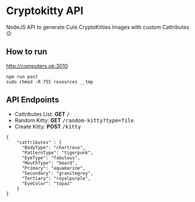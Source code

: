 # Cryptokitty API
NodeJS API to generate Cute CryptoKitties Images with custom Cattributes 😉

How to run
-----------
<a href="http://computers.pk:3010">http://computers.pk:3010</a>

```shell
npm run post
sudo chmod -R 755 resources __tmp
```
API Endpoints
-----------
- Cattributes List:     <b>GET</b> <tt>/</tt>
- Random Kitty:         <b>GET</b> <tt>/random-kitty?type=file</tt>
- Create Kitty:         <b>POST</b> <tt>/kitty</tt>
```
{
    "cattributes" : {
      "BodyType": "chartreux",
      "PatternType": "tigerpunk",
      "EyeType": "fabulous",
      "MouthType": "beard",
      "Primary": "aquamarine",
      "Secondary": "granitegrey",
      "Tertiary": "royalpurple",
      "EyeColor": "topaz"
    }
}
```
